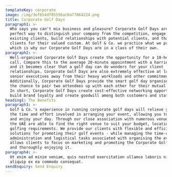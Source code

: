 ```yaml
---
templateKey: corporate
image: /img/3ef654df85556ac6a77864224.png
title: Corporate Golf Days
paragraph1: >-
  Who says you can't mix business and pleasure? Corporate Golf Days are the
  perfect way to distinguish your company from the competition, engage with
  existing clients, build relationships with potential clients, and thank
  clients for their valued custom. At Golf & Co. we practice what we preach,
  which is why our Corporate Golf Days are in a class of their own.
paragraph2: >-
  Well-organised Corporate Golf Days create the opportunity for a 10-hour sales
  call. Compare this to the average 20-minute appointment with a harried client
  and it becomes clear that a golf day can do wonders for your client
  relationships. Corporate Golf Days are also extremely effective at luring
  senior executives away from their heavy workloads and other commitments.
  Additionally, Corporate Golf Days provide the smart golf day organiser with
  the chance to pair two attendees up with each other for their mutual benefit.
  In short, Corporate Golf Days create cost-effective networking opportunities,
  build brand loyalty and create goodwill among both customers and staff.
heading1: The Benefits
paragraph3: >-
  Golf & Co.'s experience in running corporate golf days will relieve you of all
  the time and effort involved in arranging your event, allowing you to sit back
  and enjoy your day. Through our close association with numerous venues around
  the UAE are able to find the right venue to suit your budget, location and
  golfing requirements. We provide our clients with flexible and efficient
  solutions for promoting their golf events - while managing the time-consuming
  administration and logistical tasks associated with organising the event. This
  allows clients to focus on marketing and promoting the Corporate Golf Day -
  and thoroughly enjoying it.
paragraph4: >-
  Ut enim ad minim veniam, quis nostrud exercitation ullamco laboris nisi ut
  aliquip ex ea commodo consequat.
sendEnquiry: Send Enquiry
---
```


